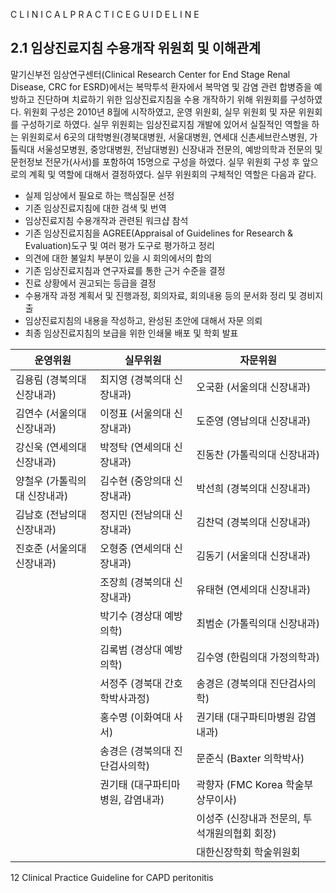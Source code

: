 C L I N I C A L P R A C T I C E G U I D E L I N E

## 2.1 임상진료지침 수용개작 위원회 및 이해관계

말기신부전 임상연구센터(Clinical Research Center for End Stage Renal Disease, CRC for ESRD)에서는 복막투석 환자에서 복막염 및 감염 관련 합병증을 예방하고 진단하며 치료하기 위한 임상진료지침을 수용 개작하기 위해 위원회를 구성하였다. 위원회 구성은 2010년 8월에 시작하였고, 운영 위원회, 실무 위원회 및 자문 위원회를 구성하기로 하였다. 실무 위원회는 임상진료지침 개발에 있어서 실질적인 역할을 하는 위원회로서 6곳의 대학병원(경북대병원, 서울대병원, 연세대 신촌세브란스병원, 가톨릭대 서울성모병원, 중앙대병원, 전남대병원) 신장내과 전문의, 예방의학과 전문의 및 문헌정보 전문가(사서)를 포함하여 15명으로 구성을 하였다. 실무 위원회 구성 후 앞으로의 계획 및 역할에 대해서 결정하였다. 실무 위원회의 구체적인 역할은 다음과 같다.

- 실제 임상에서 필요로 하는 핵심질문 선정
- 기존 임상진료지침에 대한 검색 및 번역
- 임상진료지침 수용개작과 관련된 워크샵 참석
- 기존 임상진료지침을 AGREE(Appraisal of Guidelines for Research & Evaluation)도구 및 여러 평가 도구로 평가하고 정리
- 의견에 대한 불일치 부분이 있을 시 회의에서의 합의
- 기존 임상진료지침과 연구자료를 통한 근거 수준을 결정
- 진료 상황에서 권고되는 등급을 결정
- 수용개작 과정 계획서 및 진행과정, 회의자료, 회의내용 등의 문서화 정리 및 경비지출
- 임상진료지침의 내용을 작성하고, 완성된 초안에 대해서 자문 의뢰
- 최종 임상진료지침의 보급을 위한 인쇄물 배포 및 학회 발표

| 운영위원 | 실무위원 | 자문위원 |
|---|---|---|
| 김용림 (경북의대 신장내과) | 최지영 (경북의대 신장내과) | 오국환 (서울의대 신장내과) |
| 김연수 (서울의대 신장내과) | 이정표 (서울의대 신장내과) | 도준영 (영남의대 신장내과) |
| 강신욱 (연세의대 신장내과) | 박정탁 (연세의대 신장내과) | 진동찬 (가톨릭의대 신장내과) |
| 양철우 (가톨릭의대 신장내과) | 김수현 (중앙의대 신장내과) | 박선희 (경북의대 신장내과) |
| 김남호 (전남의대 신장내과) | 정지민 (전남의대 신장내과) | 김찬덕 (경북의대 신장내과) |
| 진호준 (서울의대 신장내과) | 오형중 (연세의대 신장내과) | 김동기 (서울의대 신장내과) |
| | 조장희 (경북의대 신장내과) | 유태현 (연세의대 신장내과) |
| | 박기수 (경상대 예방의학) | 최범순 (가톨릭의대 신장내과) |
| | 김록범 (경상대 예방의학) | 김수영 (한림의대 가정의학과) |
| | 서정주 (경북대 간호학박사과정) | 송경은 (경북의대 진단검사의학) |
| | 홍수명 (이화여대 사서) | 권기태 (대구파티마병원 감염내과) |
| | 송경은 (경북의대 진단검사의학) | 문준식 (Baxter 의학박사) |
| | 권기태 (대구파티마병원, 감염내과) | 곽향자 (FMC Korea 학술부 상무이사) |
| | | 이성주 (신장내과 전문의, 투석개원의협회 회장) |
| | | 대한신장학회 학술위원회 |

<PAGE>12
Clinical Practice Guideline for CAPD peritonitis